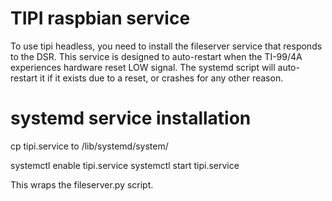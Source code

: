 # TIPI raspbian service 

To use tipi headless, you need to install the fileserver service that responds to the DSR.
This service is designed to auto-restart when the TI-99/4A experiences hardware reset LOW
signal. The systemd script will auto-restart it if it exists due to a reset, or crashes for any other reason.

# systemd service installation

cp tipi.service to /lib/systemd/system/

systemctl enable tipi.service
systemctl start tipi.service

This wraps the fileserver.py script. 

